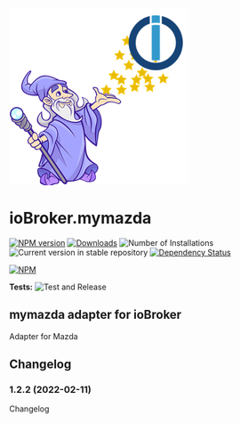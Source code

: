 ![Logo](admin/mymazda.png)
# ioBroker.mymazda

[![NPM version](https://img.shields.io/npm/v/iobroker.mymazda.svg)](https://www.npmjs.com/package/iobroker.mymazda)
[![Downloads](https://img.shields.io/npm/dm/iobroker.mymazda.svg)](https://www.npmjs.com/package/iobroker.mymazda)
![Number of Installations](https://iobroker.live/badges/mymazda-installed.svg)
![Current version in stable repository](https://iobroker.live/badges/mymazda-stable.svg)
[![Dependency Status](https://img.shields.io/david/Craftoncu/iobroker.mymazda.svg)](https://david-dm.org/Craftoncu/iobroker.mymazda)

[![NPM](https://nodei.co/npm/iobroker.mymazda.png?downloads=true)](https://nodei.co/npm/iobroker.mymazda/)

**Tests:** ![Test and Release](https://github.com/Craftoncu/ioBroker.mymazda/workflows/Test%20and%20Release/badge.svg)

## mymazda adapter for ioBroker

Adapter for Mazda

## Changelog

### 1.2.2 (2022-02-11)
Changelog

